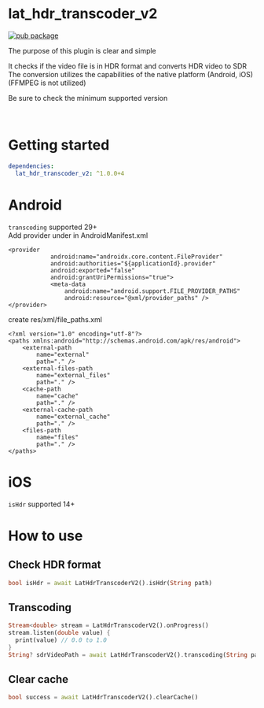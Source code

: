 # lat_hdr_transcoder_v2


[![pub package](https://img.shields.io/pub/v/lat_hdr_transcoder_v2.svg)](https://pub.dartlang.org/packages/lat_hdr_transcoder_v2)


The purpose of this plugin is clear and simple

It checks if the video file is in HDR format and converts HDR video to SDR<br/>
The conversion utilizes the capabilities of the native platform (Android, iOS)<br/>
(FFMPEG is not utilized)

Be sure to check the minimum supported version

<br/>

# Getting started

```yaml
dependencies:
  lat_hdr_transcoder_v2: ^1.0.0+4
```

# Android

```transcoding``` supported 29+
<br/>
Add provider under <application> in AndroidManifest.xml
```
<provider
            android:name="androidx.core.content.FileProvider"
            android:authorities="${applicationId}.provider"
            android:exported="false"
            android:grantUriPermissions="true">
            <meta-data
                android:name="android.support.FILE_PROVIDER_PATHS"
                android:resource="@xml/provider_paths" />
</provider>
```
create res/xml/file_paths.xml
```
<?xml version="1.0" encoding="utf-8"?>
<paths xmlns:android="http://schemas.android.com/apk/res/android">
    <external-path
        name="external"
        path="." />
    <external-files-path
        name="external_files"
        path="." />
    <cache-path
        name="cache"
        path="." />
    <external-cache-path
        name="external_cache"
        path="." />
    <files-path
        name="files"
        path="." />
</paths>
```


# iOS

```isHdr``` supported 14+



# How to use

## Check HDR format
```dart
bool isHdr = await LatHdrTranscoderV2().isHdr(String path)
```

## Transcoding
```dart
Stream<double> stream = LatHdrTranscoderV2().onProgress()
stream.listen(double value) {
  print(value) // 0.0 to 1.0
}
String? sdrVideoPath = await LatHdrTranscoderV2().transcoding(String path)
```

## Clear cache
```dart
bool success = await LatHdrTranscoderV2().clearCache()
```